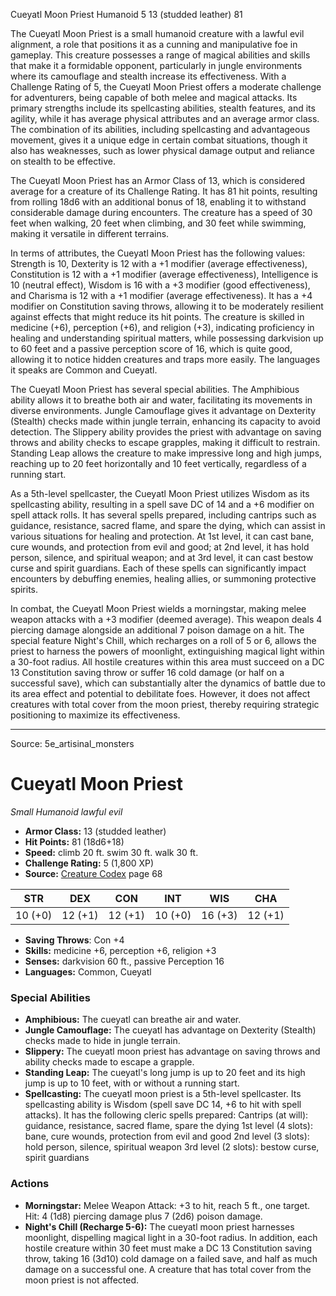 <MonsterName/>Cueyatl Moon Priest</MonsterName>
<CreatureType/>Humanoid</CreatureType>
<CR/>5</CR>
<AC/>13 (studded leather)</AC>
<HP/>81</HP>
<summary>The Cueyatl Moon Priest is a small humanoid creature with a lawful evil alignment, a role that positions it as a cunning and manipulative foe in gameplay. This creature possesses a range of magical abilities and skills that make it a formidable opponent, particularly in jungle environments where its camouflage and stealth increase its effectiveness. With a Challenge Rating of 5, the Cueyatl Moon Priest offers a moderate challenge for adventurers, being capable of both melee and magical attacks. Its primary strengths include its spellcasting abilities, stealth features, and its agility, while it has average physical attributes and an average armor class. The combination of its abilities, including spellcasting and advantageous movement, gives it a unique edge in certain combat situations, though it also has weaknesses, such as lower physical damage output and reliance on stealth to be effective.</summary>

<detail>

The Cueyatl Moon Priest has an Armor Class of 13, which is considered average for a creature of its Challenge Rating. It has 81 hit points, resulting from rolling 18d6 with an additional bonus of 18, enabling it to withstand considerable damage during encounters. The creature has a speed of 30 feet when walking, 20 feet when climbing, and 30 feet while swimming, making it versatile in different terrains.

In terms of attributes, the Cueyatl Moon Priest has the following values: Strength is 10, Dexterity is 12 with a +1 modifier (average effectiveness), Constitution is 12 with a +1 modifier (average effectiveness), Intelligence is 10 (neutral effect), Wisdom is 16 with a +3 modifier (good effectiveness), and Charisma is 12 with a +1 modifier (average effectiveness). It has a +4 modifier on Constitution saving throws, allowing it to be moderately resilient against effects that might reduce its hit points. The creature is skilled in medicine (+6), perception (+6), and religion (+3), indicating proficiency in healing and understanding spiritual matters, while possessing darkvision up to 60 feet and a passive perception score of 16, which is quite good, allowing it to notice hidden creatures and traps more easily. The languages it speaks are Common and Cueyatl.

The Cueyatl Moon Priest has several special abilities. The Amphibious ability allows it to breathe both air and water, facilitating its movements in diverse environments. Jungle Camouflage gives it advantage on Dexterity (Stealth) checks made within jungle terrain, enhancing its capacity to avoid detection. The Slippery ability provides the priest with advantage on saving throws and ability checks to escape grapples, making it difficult to restrain. Standing Leap allows the creature to make impressive long and high jumps, reaching up to 20 feet horizontally and 10 feet vertically, regardless of a running start.

As a 5th-level spellcaster, the Cueyatl Moon Priest utilizes Wisdom as its spellcasting ability, resulting in a spell save DC of 14 and a +6 modifier on spell attack rolls. It has several spells prepared, including cantrips such as guidance, resistance, sacred flame, and spare the dying, which can assist in various situations for healing and protection. At 1st level, it can cast bane, cure wounds, and protection from evil and good; at 2nd level, it has hold person, silence, and spiritual weapon; and at 3rd level, it can cast bestow curse and spirit guardians. Each of these spells can significantly impact encounters by debuffing enemies, healing allies, or summoning protective spirits.

In combat, the Cueyatl Moon Priest wields a morningstar, making melee weapon attacks with a +3 modifier (deemed average). This weapon deals 4 piercing damage alongside an additional 7 poison damage on a hit. The special feature Night's Chill, which recharges on a roll of 5 or 6, allows the priest to harness the powers of moonlight, extinguishing magical light within a 30-foot radius. All hostile creatures within this area must succeed on a DC 13 Constitution saving throw or suffer 16 cold damage (or half on a successful save), which can substantially alter the dynamics of battle due to its area effect and potential to debilitate foes. However, it does not affect creatures with total cover from the moon priest, thereby requiring strategic positioning to maximize its effectiveness.</detail>



---

Source: 5e_artisinal_monsters

# Cueyatl Moon Priest

*Small* *Humanoid* *lawful evil*

- **Armor Class:** 13 (studded leather)
- **Hit Points:** 81 (18d6+18)
- **Speed:** climb 20 ft. swim 30 ft. walk 30 ft.
- **Challenge Rating:** 5 (1,800 XP)
- **Source:** [Creature Codex](https://koboldpress.com/kpstore/product/creature-codex-for-5th-edition-dnd) page 68

| STR | DEX | CON | INT | WIS | CHA |
| --- | --- | --- | --- | --- | --- |
| 10 (+0) | 12 (+1) | 12 (+1) | 10 (+0) | 16 (+3) | 12 (+1) |

- **Saving Throws**: Con +4
- **Skills:** medicine +6, perception +6, religion +3
- **Senses:** darkvision 60 ft., passive Perception 16
- **Languages:** Common, Cueyatl

### Special Abilities

- **Amphibious:** The cueyatl can breathe air and water.
- **Jungle Camouflage:** The cueyatl has advantage on Dexterity (Stealth) checks made to hide in jungle terrain.
- **Slippery:** The cueyatl moon priest has advantage on saving throws and ability checks made to escape a grapple.
- **Standing Leap:** The cueyatl's long jump is up to 20 feet and its high jump is up to 10 feet, with or without a running start.
- **Spellcasting:** The cueyatl moon priest is a 5th-level spellcaster. Its spellcasting ability is Wisdom (spell save DC 14, +6 to hit with spell attacks). It has the following cleric spells prepared: 
Cantrips (at will): guidance, resistance, sacred flame, spare the dying
1st level (4 slots): bane, cure wounds, protection from evil and good
2nd level (3 slots): hold person, silence, spiritual weapon
3rd level (2 slots): bestow curse, spirit guardians

### Actions

- **Morningstar:** Melee Weapon Attack: +3 to hit, reach 5 ft., one target. Hit: 4 (1d8) piercing damage plus 7 (2d6) poison damage.
- **Night's Chill (Recharge 5-6):** The cueyatl moon priest harnesses moonlight, dispelling magical light in a 30-foot radius. In addition, each hostile creature within 30 feet must make a DC 13 Constitution saving throw, taking 16 (3d10) cold damage on a failed save, and half as much damage on a successful one. A creature that has total cover from the moon priest is not affected.




